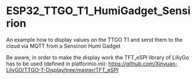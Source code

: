# ESP32_TTGO_T1_HumiGadget_Sensirion
An example how to display values on the TTGO T1 and send them to the cloud via MQTT from a Sensirion Humi Gadget

Be aware, in order to make the display work the TFT_eSPI library of LiliyGo has to be used (defined in platformio.ini):
https://github.com/Xinyuan-LilyGO/TTGO-T-Display/tree/master/TFT_eSPI

